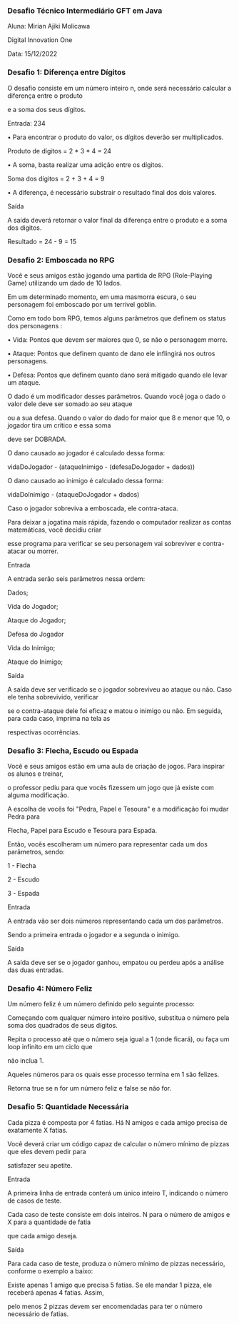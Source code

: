 ### Desafio Técnico Intermediário GFT em Java
<p>Aluna: Mirian Ajiki Molicawa </p>
<p>Digital Innovation One </p>
<p>Data: 15/12/2022 </p>


### Desafio 1: Diferença entre Dígitos
<p> 
<p> O desafio consiste em um número inteiro n, onde será necessário calcular a diferença entre o produto
<p> e a soma dos seus dígitos.
<p> Entrada: 234
<p> • Para encontrar o produto do valor, os dígitos deverão ser multiplicados.
<p>    Produto de dígitos = 2 * 3 * 4 = 24
<p> • A soma, basta realizar uma adição entre os dígitos.
<p>    Soma dos dígitos = 2 + 3 + 4 = 9
<p> • A diferença, é necessário substrair o resultado final dos dois valores.
<p> Saída
<p>   A saída deverá retornar o valor final da diferença entre o produto e a soma dos digitos.
<p>   Resultado = 24 - 9 = 15
<p>
<p>

### Desafio 2: Emboscada no RPG
<p>  Você e seus amigos estão jogando uma partida de RPG (Role-Playing Game) utilizando um dado de 10 lados.
<p>  Em um determinado momento, em uma masmorra escura, o seu personagem foi emboscado por um terrível goblin.
<p>  Como em todo bom RPG, temos alguns parâmetros que definem os status dos personagens :
<p> 
<p> • Vida: Pontos que devem ser maiores que 0, se não o personagem morre.
<p> • Ataque: Pontos que definem quanto de dano ele inflingirá nos outros personagens.
<p> • Defesa: Pontos que definem quanto dano será mitigado quando ele levar um ataque.
<p> 
<p>  O dado é um modificador desses parâmetros. Quando você joga o dado o valor dele deve ser somado ao seu ataque
<p>  ou a sua defesa. Quando o valor do dado for maior que 8 e menor que 10, o jogador tira um crítico e essa soma
<p>  deve ser DOBRADA.
<p> 
<p>  O dano causado ao jogador é calculado dessa forma:
<p>  vidaDoJogador - (ataqueInimigo - (defesaDoJogador + dados))
<p> 
<p>  O dano causado ao inimigo é calculado dessa forma:
<p>  vidaDoInimigo - (ataqueDoJogador + dados)
<p> 
<p>  Caso o jogador sobreviva a emboscada, ele contra-ataca.
<p> 
<p>  Para deixar a jogatina mais rápida, fazendo o computador realizar as contas matemáticas, você decidiu criar
<p>  esse programa para verificar se seu personagem vai sobreviver e contra-atacar ou morrer.
<p> 
<p>  Entrada
<p>  A entrada serão seis parâmetros nessa ordem:
<p>  Dados;
<p>  Vida do Jogador;
<p>  Ataque do Jogador;
<p>  Defesa do Jogador
<p>  Vida do Inimigo;
<p>  Ataque do Inimigo;
<p> 
<p>  Saída
<p>  A saída deve ser verificado se o jogador sobreviveu ao ataque ou não. Caso ele tenha sobrevivido, verificar
<p>  se o contra-ataque dele foi eficaz e matou o inimigo ou não. Em seguida, para cada caso, imprima na tela as
<p>  respectivas ocorrências.
<p> 


### Desafio 3: Flecha, Escudo ou Espada
<p>  Você e seus amigos estão em uma aula de criação de jogos. Para inspirar os alunos e treinar,
<p>  o professor pediu para que vocês fizessem um jogo que já existe com alguma modificação.
<p>  A escolha de vocês foi "Pedra, Papel e Tesoura" e a modificação foi mudar Pedra para
<p>  Flecha, Papel para Escudo e Tesoura para Espada.
<p> 
<p>  Então, vocês escolheram um número para representar cada um dos parâmetros, sendo:
<p>  1 - Flecha
<p>  2 - Escudo
<p>  3 - Espada
<p> 
<p> Entrada
<p>  A entrada vão ser dois números representando cada um dos parâmetros.
<p>  Sendo a primeira entrada o jogador e a segunda o inimigo.
<p> 
<p>  Saída
<p>  A saída deve ser se o jogador ganhou, empatou ou perdeu após a análise das duas entradas.
<p>


### Desafio 4: Número Feliz
<p> Um número feliz é um número definido pelo seguinte processo:
<p> Começando com qualquer número inteiro positivo, substitua o número pela soma dos quadrados de seus dígitos.
<p> Repita o processo até que o número seja igual a 1 (onde ficará), ou faça um loop infinito em um ciclo que
<p> não inclua 1.
<p> Aqueles números para os quais esse processo termina em 1 são felizes.
<p> Retorna true se n for um número feliz e false se não for.


### Desafio 5: Quantidade Necessária
<p> Cada pizza é composta por 4 fatias. Há N amigos e cada amigo precisa de exatamente X fatias.
<p> Você deverá criar um código capaz de calcular o número mínimo de pizzas que eles devem pedir para
<p> satisfazer seu apetite.
<p>
<p> Entrada
<p> A primeira linha de entrada conterá um único inteiro T, indicando o número de casos de teste.
<p> Cada caso de teste consiste em dois inteiros. N para o número de amigos e X para a quantidade de fatia
<p> que  cada amigo deseja.
<p>
<p> Saída
<p> Para cada caso de teste, produza o número mínimo de pizzas necessário, conforme o exemplo a baixo:
<p>
<p> Existe apenas 1 amigo que precisa 5 fatias. Se ele mandar 1 pizza, ele receberá apenas 4 fatias. Assim,
<p> pelo menos 2 pizzas devem ser encomendadas para ter o número necessário de fatias.

